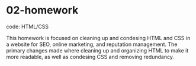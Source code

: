 # 02-homework

code: HTML/CSS

This homework is focused on cleaning up and condesing HTML and CSS in a website for SEO, online marketing, and reputation management.
The primary changes made where cleaning up and organizing HTML to make it more readable, as well as condesing CSS and removing redundancy.

